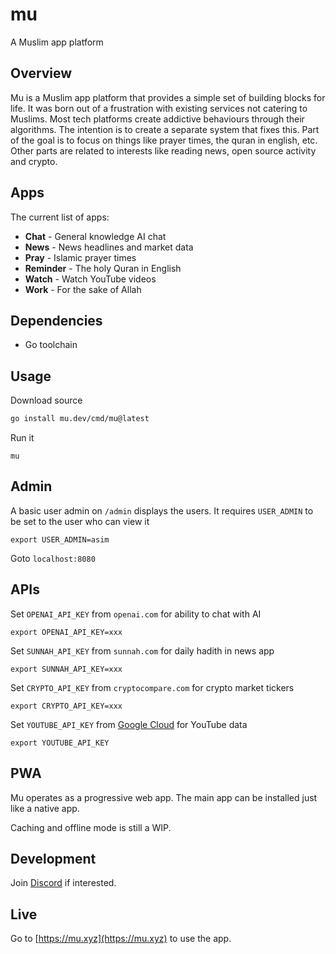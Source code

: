 # mu

A Muslim app platform

## Overview

Mu is a Muslim app platform that provides a simple set of building blocks for life. It was born out of a frustration with existing services not catering to Muslims. Most tech platforms create addictive behaviours through their algorithms. The intention is to create a separate system that fixes this. Part of the goal is to focus on things like prayer times, the quran in english, etc. Other parts are related to interests like reading news, open source activity and crypto.

## Apps

The current list of apps:

- **Chat** - General knowledge AI chat
- **News** - News headlines and market data
- **Pray** - Islamic prayer times
- **Reminder** - The holy Quran in English
- **Watch** - Watch YouTube videos
- **Work** - For the sake of Allah 
  
## Dependencies

- Go toolchain

## Usage

Download source

```bash
go install mu.dev/cmd/mu@latest
```

Run it

```
mu
```

## Admin

A basic user admin on `/admin` displays the users. It requires `USER_ADMIN` to be set to the user who can view it

```
export USER_ADMIN=asim
```

Goto `localhost:8080`
## APIs

Set `OPENAI_API_KEY` from `openai.com` for ability to chat with AI

```
export OPENAI_API_KEY=xxx
```

Set `SUNNAH_API_KEY` from `sunnah.com` for daily hadith in news app

```
export SUNNAH_API_KEY=xxx
```

Set `CRYPTO_API_KEY` from `cryptocompare.com` for crypto market tickers

```
export CRYPTO_API_KEY=xxx
```

Set `YOUTUBE_API_KEY` from [Google Cloud](https://console.cloud.google.com/apis/api/youtube.googleapis.com/credentials) for YouTube data

```
export YOUTUBE_API_KEY
```

## PWA

Mu operates as a progressive web app. The main app can be installed just like a native app. 

Caching and offline mode is still a WIP.

## Development

Join [Discord](https://mu.xyz/discord) if interested.

## Live

Go to [https://mu.xyz](https://mu.xyz) to use the app.
